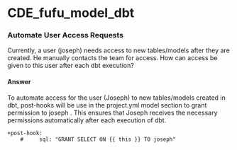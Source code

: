 # CDE_fufu_model_dbt

### Automate User Access Requests
Currently, a user (joseph) needs access to new tables/models after they are created. He
manually contacts the team for access. How can access be given to this user after each dbt
execution?

#### Answer
To automate access for the user (Joseph) to new tables/models created in dbt, post-hooks will be use in the project.yml model section to grant permission to joseph . This ensures that Joseph receives the necessary permissions automatically after each execution of dbt.

```
+post-hook:
    #     sql: "GRANT SELECT ON {{ this }} TO joseph"
```